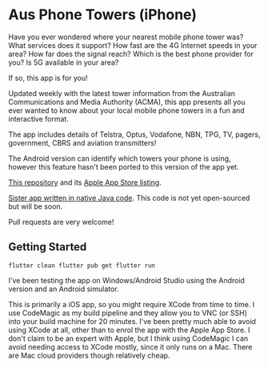 # Aus Phone Towers (iPhone)

Have you ever wondered where your nearest mobile phone tower was? What services does it support?
How fast are the 4G Internet speeds in your area? How far does the signal reach? Which is the best phone provider for you?
Is 5G available in your area?

If so, this app is for you!

Updated weekly with the latest tower information from the Australian Communications and Media Authority (ACMA),
this app presents all you ever wanted to know about your local mobile phone towers in a fun and interactive format.

The app includes details of Telstra, Optus, Vodafone, NBN, TPG, TV, pagers, government, CBRS and aviation transmitters!

The Android version can identify which towers your phone is using, however this feature hasn't been ported to this version of the app yet.

[This repository](https://github.com/bradrushworth/aus_phone_towers_iphone) and its
[Apple App Store listing](https://apps.apple.com/au/app/aus-phone-towers-3g-4g-5g/id1488594332).

[Sister app written in native Java code](https://play.google.com/store/apps/details?id=au.com.bitbot.phonetowers&hl=en_AU&gl=US).
This code is not yet open-sourced but will be soon.

Pull requests are very welcome!

## Getting Started

``
flutter clean
flutter pub get
flutter run
``

I've been testing the app on Windows/Android Studio using the Android version and an Android simulator.

This is primarily a iOS app, so you might require XCode from time to time. I use CodeMagic as my build
pipeline and they allow you to VNC (or SSH) into your build machine for 20 minutes. I've been pretty
much able to avoid using XCode at all, other than to enrol the app with the Apple App Store.
I don't claim to be an expert with Apple, but I think using CodeMagic I can avoid needing access to
XCode mostly, since it only runs on a Mac. There are Mac cloud providers though relatively cheap.

